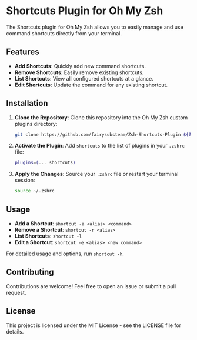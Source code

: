 # Shortcuts Plugin for Oh My Zsh

The Shortcuts plugin for Oh My Zsh allows you to easily manage and use command shortcuts directly from your terminal.

## Features

- **Add Shortcuts**: Quickly add new command shortcuts.
- **Remove Shortcuts**: Easily remove existing shortcuts.
- **List Shortcuts**: View all configured shortcuts at a glance.
- **Edit Shortcuts**: Update the command for any existing shortcut.

## Installation

1. **Clone the Repository**: Clone this repository into the Oh My Zsh custom plugins directory:

    ```zsh
    git clone https://github.com/fairysubsteam/Zsh-Shortcuts-Plugin ${ZSH_CUSTOM:-$HOME/.oh-my-zsh/custom}/plugins/shortcuts
    ```

2. **Activate the Plugin**: Add `shortcuts` to the list of plugins in your `.zshrc` file:

    ```zsh
    plugins=(... shortcuts)
    ```

3. **Apply the Changes**: Source your `.zshrc` file or restart your terminal session:

    ```zsh
    source ~/.zshrc
    ```

## Usage

- **Add a Shortcut**: `shortcut -a <alias> <command>`
- **Remove a Shortcut**: `shortcut -r <alias>`
- **List Shortcuts**: `shortcut -l`
- **Edit a Shortcut**: `shortcut -e <alias> <new command>`

For detailed usage and options, run `shortcut -h`.

## Contributing

Contributions are welcome! Feel free to open an issue or submit a pull request.

## License

This project is licensed under the MIT License - see the LICENSE file for details.